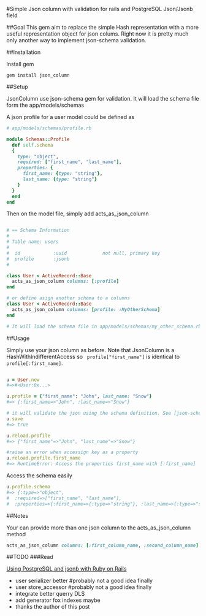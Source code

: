 #Simple Json column with validation for rails and PostgreSQL Json/Jsonb field

##Goal
This gem aim to replace the simple Hash representation with a more useful representation object for json colums. Right now it is pretty much only another way to implement json-schema validation.

##Installation

Install gem

```
gem install json_column
```
##Setup

JsonColumn use json-schema gem for validation. It will load the schema file form the app/models/schemas

A json profile for a user model could be defined as

```ruby
# app/models/schemas/profile.rb

module Schemas::Profile
  def self.schema
  {
    type: "object",
    required: ["first_name", "last_name"],
    properties: {
      first_name: {type: "string"},
      last_name: {type: "string"}
    }
  }
  end
end
```

Then on the model file, simply add acts_as_json_column

```ruby

# == Schema Information
#
# Table name: users
#
#  id            :uuid             not null, primary key
#  profile       :jsonb
#

class User < ActiveRecord::Base
  acts_as_json_column columns: [:profile]
end

# or define asign another schema to a columns
class User < ActiveRecord::Base
  acts_as_json_column columns: [profile: :MyOtherSchema]
end

# It will load the schema file in app/models/schemas/my_other_schema.rb
```

##Usage

Simply use your json column as before. Note that JsonColumn is a HashWithIndifferentAccess so ``` profile["first_name"]``` is identical to ``` profile[:first_name]```.

```ruby

u = User.new
#=>#<User:0x...>

u.profile = {"first_name": "John", last_name: "Snow"}
#=> {:first_name=>"John", :last_name=>"Snow"}

# it will validate the json using the schema definition. See [json-schema](http://json-schema.org)
u.save
#=> true

u.reload.profile
#=> {"first_name"=>"John", "last_name"=>"Snow"}

#raise an error when accessign key as a property
u.reload.profile.first_name
#=> RuntimeError: Access the properties first_name with [:first_name]

```

Access the schema easily

```ruby
u.profile.schema
#=> {:type=>"object",
#  :required=>["first_name", "last_name"],
#  :properties=>{:first_name=>{:type=>"string"}, :last_name=>{:type=>"string"}}}
```

##Notes

Your can provide more than one json column to the acts_as_json_column method

```ruby
acts_as_json_column columns: [:first_column_name, :second_column_name]
```


##TODO
###Read 

[Using PostgreSQL and jsonb with Ruby on Rails](http://nandovieira.com/using-postgresql-and-jsonb-with-ruby-on-rails)

* user serializer better #probably not a good idea finally
* user store_accessor #probably not a good idea finally
* integrate better querry DLS
* add generator fox indexes maybe
* thanks the author of this post

